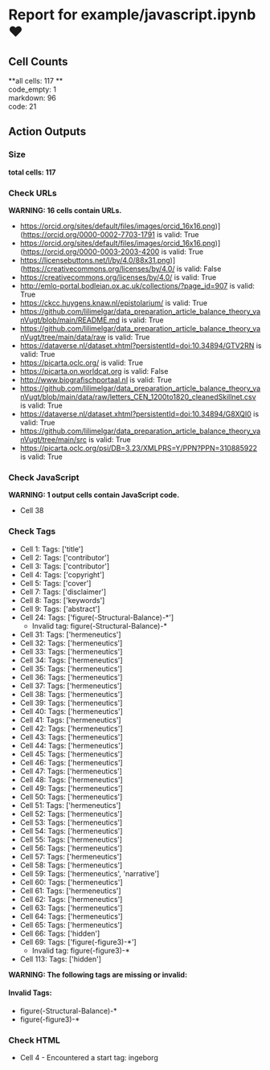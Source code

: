 # Report for example/javascript.ipynb ❤ 

## Cell Counts   
**all cells: 117 **  
code_empty: 1   
markdown: 96   
code: 21   

## Action Outputs

### Size
**total cells: 117**

### Check URLs
**WARNING: 16 cells contain URLs.**

- https://orcid.org/sites/default/files/images/orcid_16x16.png)](https://orcid.org/0000-0002-7703-1791 is valid: True
- https://orcid.org/sites/default/files/images/orcid_16x16.png)](https://orcid.org/0000-0003-2003-4200 is valid: True
- https://licensebuttons.net/l/by/4.0/88x31.png)](https://creativecommons.org/licenses/by/4.0/ is valid: False
- https://creativecommons.org/licenses/by/4.0/ is valid: True
- http://emlo-portal.bodleian.ox.ac.uk/collections/?page_id=907 is valid: True
- https://ckcc.huygens.knaw.nl/epistolarium/ is valid: True
- https://github.com/lilimelgar/data_preparation_article_balance_theory_vanVugt/blob/main/README.md is valid: True
- https://github.com/lilimelgar/data_preparation_article_balance_theory_vanVugt/tree/main/data/raw is valid: True
- https://dataverse.nl/dataset.xhtml?persistentId=doi:10.34894/GTV2RN is valid: True
- https://picarta.oclc.org/ is valid: True
- https://picarta.on.worldcat.org is valid: False
- http://www.biografischportaal.nl is valid: True
- https://github.com/lilimelgar/data_preparation_article_balance_theory_vanVugt/blob/main/data/raw/letters_CEN_1200to1820_cleanedSkillnet.csv is valid: True
- https://dataverse.nl/dataset.xhtml?persistentId=doi:10.34894/G8XQI0 is valid: True
- https://github.com/lilimelgar/data_preparation_article_balance_theory_vanVugt/tree/main/src is valid: True
- https://picarta.oclc.org/psi/DB=3.23/XMLPRS=Y/PPN?PPN=310885922 is valid: True


### Check JavaScript
**WARNING: 1 output cells contain JavaScript code.**

- Cell 38


### Check Tags
- Cell 1: Tags: ['title']
- Cell 2: Tags: ['contributor']
- Cell 3: Tags: ['contributor']
- Cell 4: Tags: ['copyright']
- Cell 5: Tags: ['cover']
- Cell 7: Tags: ['disclaimer']
- Cell 8: Tags: ['keywords']
- Cell 9: Tags: ['abstract']
- Cell 24: Tags: ['figure(-Structural-Balance)-*']
  - Invalid tag: figure(-Structural-Balance)-*
- Cell 31: Tags: ['hermeneutics']
- Cell 32: Tags: ['hermeneutics']
- Cell 33: Tags: ['hermeneutics']
- Cell 34: Tags: ['hermeneutics']
- Cell 35: Tags: ['hermeneutics']
- Cell 36: Tags: ['hermeneutics']
- Cell 37: Tags: ['hermeneutics']
- Cell 38: Tags: ['hermeneutics']
- Cell 39: Tags: ['hermeneutics']
- Cell 40: Tags: ['hermeneutics']
- Cell 41: Tags: ['hermeneutics']
- Cell 42: Tags: ['hermeneutics']
- Cell 43: Tags: ['hermeneutics']
- Cell 44: Tags: ['hermeneutics']
- Cell 45: Tags: ['hermeneutics']
- Cell 46: Tags: ['hermeneutics']
- Cell 47: Tags: ['hermeneutics']
- Cell 48: Tags: ['hermeneutics']
- Cell 49: Tags: ['hermeneutics']
- Cell 50: Tags: ['hermeneutics']
- Cell 51: Tags: ['hermeneutics']
- Cell 52: Tags: ['hermeneutics']
- Cell 53: Tags: ['hermeneutics']
- Cell 54: Tags: ['hermeneutics']
- Cell 55: Tags: ['hermeneutics']
- Cell 56: Tags: ['hermeneutics']
- Cell 57: Tags: ['hermeneutics']
- Cell 58: Tags: ['hermeneutics']
- Cell 59: Tags: ['hermeneutics', 'narrative']
- Cell 60: Tags: ['hermeneutics']
- Cell 61: Tags: ['hermeneutics']
- Cell 62: Tags: ['hermeneutics']
- Cell 63: Tags: ['hermeneutics']
- Cell 64: Tags: ['hermeneutics']
- Cell 65: Tags: ['hermeneutics']
- Cell 66: Tags: ['hidden']
- Cell 69: Tags: ['figure(-figure3)-*']
  - Invalid tag: figure(-figure3)-*
- Cell 113: Tags: ['hidden']

**WARNING: The following tags are missing or invalid:**

#### Invalid Tags:
- figure(-Structural-Balance)-*
- figure(-figure3)-*


### Check HTML
- Cell 4 - Encountered a start tag: ingeborg

